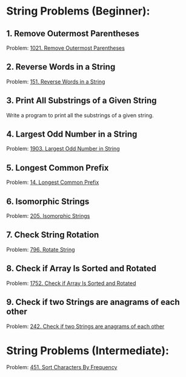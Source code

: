 # String Problems (Beginner):

## 1. Remove Outermost Parentheses
Problem: [1021. Remove Outermost Parentheses](https://leetcode.com/problems/remove-outermost-parentheses/description/)

## 2. Reverse Words in a String
Problem: [151. Reverse Words in a String](https://leetcode.com/problems/reverse-words-in-a-string/description/)

## 3. Print All Substrings of a Given String
Write a program to print all the substrings of a given string.

## 4. Largest Odd Number in a String
Problem: [1903. Largest Odd Number in String](https://leetcode.com/problems/largest-odd-number-in-string/description/)

## 5. Longest Common Prefix
Problem: [14. Longest Common Prefix](https://leetcode.com/problems/longest-common-prefix/description/)

## 6. Isomorphic Strings
Problem: [205. Isomorphic Strings](https://leetcode.com/problems/isomorphic-strings/description/)

## 7. Check String Rotation
Problem: [796. Rotate String](https://leetcode.com/problems/rotate-string/description/)

## 8. Check if Array Is Sorted and Rotated
Problem: [1752. Check if Array Is Sorted and Rotated](https://leetcode.com/problems/check-if-array-is-sorted-and-rotated/description/)

## 9. Check if two Strings are anagrams of each other
Problem: [242.  Check if two Strings are anagrams of each other](https://leetcode.com/problems/valid-anagram/description/)

# String Problems (Intermediate):
Problem: [451. Sort Characters By Frequency](https://leetcode.com/problems/sort-characters-by-frequency/description/)
